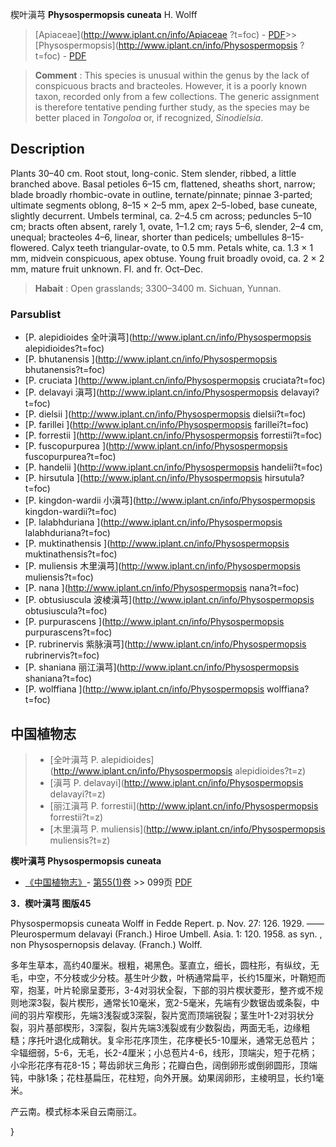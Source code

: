 楔叶滇芎 **Physospermopsis cuneata** H. Wolff

> [Apiaceae](http://www.iplant.cn/info/Apiaceae ?t=foc) - [PDF](http://iplant.cn/foc/pdf/Apiaceae.pdf)>>[Physospermopsis](http://www.iplant.cn/info/Physospermopsis ?t=foc) - [PDF](http://www.iplant.cn/foc/pdf/Physospermopsis.pdf)

> **Comment** : 
> This species is unusual within the genus by the lack of conspicuous bracts and bracteoles. However, it is a poorly known taxon, recorded only from a few collections. The generic assignment is therefore tentative pending further study, as the species may be better placed in *Tongoloa* or, if recognized, *Sinodielsia*.

## Description

Plants 30–40 cm. Root stout, long-conic. Stem slender, ribbed, a little branched above. Basal petioles 6–15 cm, flattened, sheaths short, narrow; blade broadly rhombic-ovate in outline, ternate/pinnate; pinnae 3-parted; ultimate segments oblong, 8–15 × 2–5 mm, apex 2–5-lobed, base cuneate, slightly decurrent. Umbels terminal, ca. 2–4.5 cm across; peduncles 5–10 cm; bracts often absent, rarely 1, ovate, 1–1.2 cm; rays 5–6, slender, 2–4 cm, unequal; bracteoles 4–6, linear, shorter than pedicels; umbellules 8–15-flowered. Calyx teeth triangular-ovate, to 0.5 mm. Petals white, ca. 1.3 × 1 mm, midvein conspicuous, apex obtuse. Young fruit broadly ovoid, ca. 2 × 2 mm, mature fruit unknown. Fl. and fr. Oct–Dec.

> **Habait** : 
> Open grasslands; 3300–3400 m. Sichuan, Yunnan.

### Parsublist

* [P.  alepidioides  全叶滇芎](http://www.iplant.cn/info/Physospermopsis alepidioides?t=foc)
* [P.  bhutanensis  ](http://www.iplant.cn/info/Physospermopsis bhutanensis?t=foc)
* [P.  cruciata  ](http://www.iplant.cn/info/Physospermopsis cruciata?t=foc)
* [P.  delavayi  滇芎](http://www.iplant.cn/info/Physospermopsis delavayi?t=foc)
* [P.  dielsii  ](http://www.iplant.cn/info/Physospermopsis dielsii?t=foc)
* [P.  farillei  ](http://www.iplant.cn/info/Physospermopsis farillei?t=foc)
* [P.  forrestii  ](http://www.iplant.cn/info/Physospermopsis forrestii?t=foc)
* [P.  fuscopurpurea  ](http://www.iplant.cn/info/Physospermopsis fuscopurpurea?t=foc)
* [P.  handelii  ](http://www.iplant.cn/info/Physospermopsis handelii?t=foc)
* [P.  hirsutula  ](http://www.iplant.cn/info/Physospermopsis hirsutula?t=foc)
* [P.  kingdon-wardii  小滇芎](http://www.iplant.cn/info/Physospermopsis kingdon-wardii?t=foc)
* [P.  lalabhduriana  ](http://www.iplant.cn/info/Physospermopsis lalabhduriana?t=foc)
* [P.  muktinathensis  ](http://www.iplant.cn/info/Physospermopsis muktinathensis?t=foc)
* [P.  muliensis  木里滇芎](http://www.iplant.cn/info/Physospermopsis muliensis?t=foc)
* [P.  nana  ](http://www.iplant.cn/info/Physospermopsis nana?t=foc)
* [P.  obtusiuscula  波棱滇芎](http://www.iplant.cn/info/Physospermopsis obtusiuscula?t=foc)
* [P.  purpurascens  ](http://www.iplant.cn/info/Physospermopsis purpurascens?t=foc)
* [P.  rubrinervis  紫脉滇芎](http://www.iplant.cn/info/Physospermopsis rubrinervis?t=foc)
* [P.  shaniana  丽江滇芎](http://www.iplant.cn/info/Physospermopsis shaniana?t=foc)
* [P.  wolffiana  ](http://www.iplant.cn/info/Physospermopsis wolffiana?t=foc)

## 中国植物志

> * [全叶滇芎  P.  alepidioides](http://www.iplant.cn/info/Physospermopsis alepidioides?t=z)
> * [滇芎  P.  delavayi](http://www.iplant.cn/info/Physospermopsis delavayi?t=z)
> * [丽江滇芎  P.  forrestii](http://www.iplant.cn/info/Physospermopsis forrestii?t=z)
> * [木里滇芎  P.  muliensis](http://www.iplant.cn/info/Physospermopsis muliensis?t=z)

**楔叶滇芎 Physospermopsis cuneata**

* [《中国植物志》](http://www.iplant.cn/frps)- [第55(1)卷](http://www.iplant.cn/frps/vol/55(1)) >> 099页 [PDF](http://www.iplant.cn/frps/pdf/55(1)/099a.PDF)

**3．楔叶滇芎 图版45**

Physospermopsis cuneata Wolff in Fedde Repert. p. Nov. 27: 126. 1929. ——Pleurospermum delavayi (Franch.) Hiroe Umbell. Asia. 1: 120. 1958. as syn. , non Physospernopsis delavay. (Franch.) Wolff.

多年生草本，高约40厘米。根粗，褐黑色。茎直立，细长，圆柱形，有纵纹，无毛，中空，不分枝或少分枝。基生叶少数，叶柄通常扁平，长约15厘米，叶鞘短而窄，抱茎，叶片轮廓呈菱形，3-4对羽状全裂，下部的羽片楔状菱形，整齐或不规则地深3裂，裂片楔形，通常长10毫米，宽2-5毫米，先端有少数锯齿或条裂，中间的羽片窄楔形，先端3浅裂或3深裂，裂片宽而顶端锐裂；茎生叶1-2对羽状分裂，羽片基部楔形，3深裂，裂片先端3浅裂或有少数裂齿，两面无毛，边缘粗糙；序托叶退化成鞘状。复伞形花序顶生，花序梗长5-10厘米，通常无总苞片；伞辐细弱，5-6，无毛，长2-4厘米；小总苞片4-6，线形，顶端尖，短于花柄；小伞形花序有花8-15；萼齿卵状三角形；花瓣白色，阔倒卵形或倒卵圆形，顶端钝，中脉1条；花柱基扁压，花柱短，向外开展。幼果阔卵形，主棱明显，长约1毫米。

产云南。模式标本采自云南丽江。

}